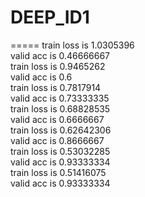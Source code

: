 # DEEP_ID1
=====
train loss is 1.0305396  
valid acc is 0.46666667  
train loss is 0.9465262   
valid acc is 0.6  
train loss is 0.7817914  
valid acc is 0.73333335  
train loss is 0.68828535  
valid acc is 0.6666667  
train loss is 0.62642306  
valid acc is 0.8666667  
train loss is 0.53032285  
valid acc is 0.93333334  
train loss is 0.51416075  
valid acc is 0.93333334  
